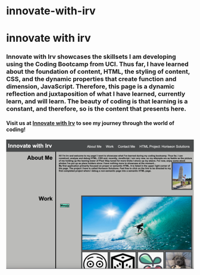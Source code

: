 # innovate-with-irv
<h1> innovate with irv </h1>
<h3> Innovate with Irv showcases the skillsets I am developing using the Coding Bootcamp from UCI. Thus far, I have learned about the foundation of content, HTML, the styling of content, CSS, and the dynamic properties that create function and dimension, JavaScript. Therefore, this page is a dynamic reflection and juxtaposition of what I have learned, currently learn, and will learn. The beauty of coding is that learning is a constant, and therefore, so is the content that presents here.  

<h4> Visit us at <a href="https://scurvyirv.github.io/innovate-with-irv/"> Innovate with Irv</a> to see my journey through the world of coding! </h4>

![alt text](assets/images/innovate-screenshot.png)